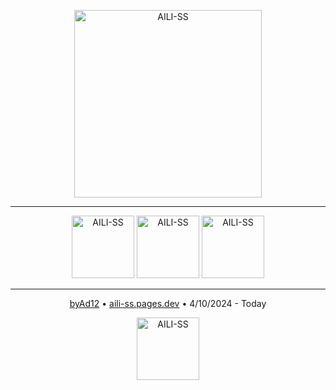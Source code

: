 <p align="center">
  <img style="width: 300px;" src="https://aili-ss.pages.dev/Img/Logos/Logo_Nombre_Blanco.png" alt="AILI-SS">
</p>

---

<p align="center">
  <img style="width: 100px;" src="https://img.shields.io/badge/lenguaje-español-red?style=flat" alt="AILI-SS">
  <img style="width: 100px;" src="https://img.shields.io/badge/linguaxe-galego-blue?style=flat" alt="AILI-SS">
  <img style="width: 100px;" src="https://img.shields.io/badge/language-english-white?style=flat" alt="AILI-SS">
</p>

---

<p align="center">
  <a href="https://byad12.pages.dev" target="_blank_">byAd12</a>  •  <a href="https://aili-ss.pages.dev" target="_blank_">aili-ss.pages.dev</a>  •  4/10/2024 - Today
</p>

<p align="center">
  <img style="width: 100px;" src="https://aili-ss.pages.dev/Img/Logos/Logo_Escudo.svg" alt="AILI-SS">
</p>
